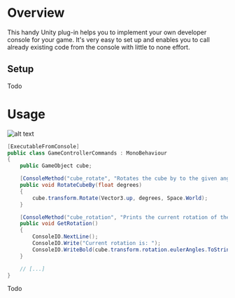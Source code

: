 # Overview

This handy Unity plug-in helps you to implement your own developer console for your game. It's very easy to set up and enables you to call already existing code from the console with little to none effort.

## Setup

Todo

# Usage

![alt text](https://github.com/Moolt/UnityIngameConsole/blob/master/Documentation/screenshot.gif?raw=true "screenshot")

```csharp
[ExecutableFromConsole]
public class GameControllerCommands : MonoBehaviour
{
    public GameObject cube;

    [ConsoleMethod("cube_rotate", "Rotates the cube by to the given angle.")]
    public void RotateCubeBy(float degrees)
    {
        cube.transform.Rotate(Vector3.up, degrees, Space.World);
    }

    [ConsoleMethod("cube_rotation", "Prints the current rotation of the cube.")]
    public void GetRotation()
    {
        ConsoleIO.NextLine();
        ConsoleIO.Write("Current rotation is: ");
        ConsoleIO.WriteBold(cube.transform.rotation.eulerAngles.ToString());
    }

    // [...]
}
````
Todo